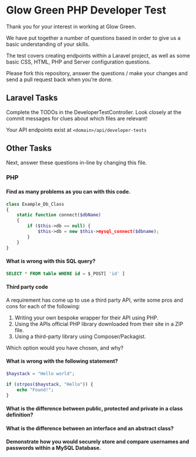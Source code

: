 # Glow Green PHP Developer Test

Thank you for your interest in working at Glow Green. 

We have put together a number of questions based in order to give us a basic understanding of your skills.

The test covers creating endpoints within a Laravel project, as well as some basic CSS, HTML, PHP and Server configuration questions.

Please fork this repository, answer the questions / make your changes and send a pull request back when you're done.

## Laravel Tasks

Complete the TODOs in the DeveloperTestController. Look closely at the commit messages for clues about which files are relevant!

Your API endpoints exist at `<domain>/api/developer-tests`

## Other Tasks

Next, answer these questions in-line by changing this file.

### PHP

#### Find as many problems as you can with this code.

```php
class Example_Db_Class
{
    static function connect($dbName)
    {
        if ($this->db == null) {
            $this->db = new $this->mysql_connect($dbname);
        }
    }
}
```

#### What is wrong with this SQL query?

```sql
SELECT * FROM table WHERE id = $_POST[ 'id' ]
```
#### Third party code

A requirement has come up to use a third party API, write some pros and cons for each of the following:

1. Writing your own bespoke wrapper for their API using PHP.
2. Using the APIs official PHP library downloaded from their site in a ZIP file.
3. Using a third-party library using Composer/Packagist.

Which option would you have chosen, and why?

#### What is wrong with the following statement?

```php
$haystack = "Hello world";

if (strpos($haystack, "Hello")) {
    echo "Found!";
}
```

#### What is the difference between public, protected and private in a class definition?

#### What is the difference between an interface and an abstract class?

#### Demonstrate how you would securely store and compare usernames and passwords within a MySQL Database.

